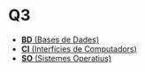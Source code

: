 # Q3

- [**BD** (Bases de Dades)](bd/)
- [**CI** (Interfícies de Computadors)](ci/)
- [**SO** (Sistemes Operatius)](so/)
